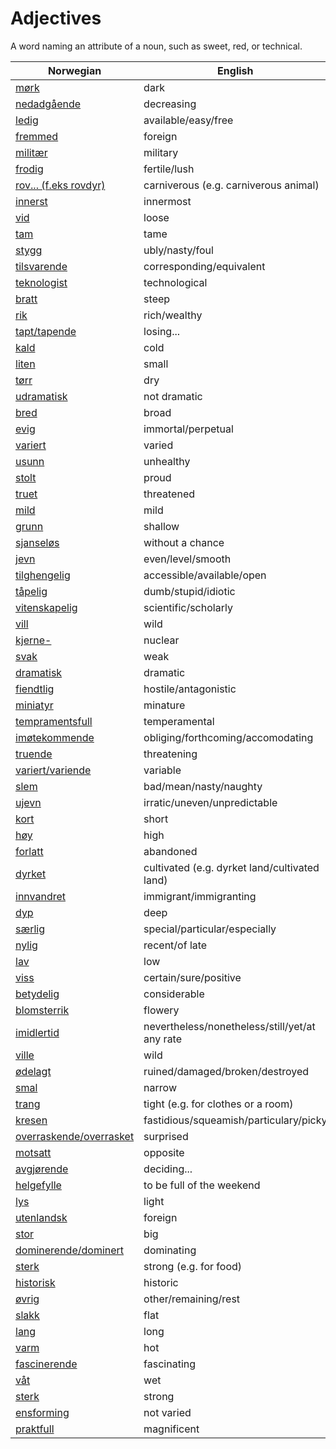 # Adjectives

A word naming an attribute of a noun, such as sweet, red, or technical.

| Norwegian | English |
| --- | --- |
| [mørk](https://www.ordnett.no/search?language=no&phrase=mørk) | dark |
| [nedadgående](https://www.ordnett.no/search?language=no&phrase=nedadgående) | decreasing |
| [ledig](https://www.ordnett.no/search?language=no&phrase=ledig) | available/easy/free |
| [fremmed](https://www.ordnett.no/search?language=no&phrase=fremmed) | foreign |
| [militær](https://www.ordnett.no/search?language=no&phrase=militær) | military |
| [frodig](https://www.ordnett.no/search?language=no&phrase=frodig) | fertile/lush |
| [rov... (f.eks rovdyr)](https://www.ordnett.no/search?language=no&phrase=rov...%20(f.eks%20rovdyr)) | carniverous (e.g. carniverous animal) |
| [innerst](https://www.ordnett.no/search?language=no&phrase=innerst) | innermost |
| [vid](https://www.ordnett.no/search?language=no&phrase=vid) | loose |
| [tam](https://www.ordnett.no/search?language=no&phrase=tam) | tame |
| [stygg](https://www.ordnett.no/search?language=no&phrase=stygg) | ubly/nasty/foul |
| [tilsvarende](https://www.ordnett.no/search?language=no&phrase=tilsvarende) | corresponding/equivalent |
| [teknologist](https://www.ordnett.no/search?language=no&phrase=teknologist) | technological |
| [bratt](https://www.ordnett.no/search?language=no&phrase=bratt) | steep |
| [rik](https://www.ordnett.no/search?language=no&phrase=rik) | rich/wealthy |
| [tapt/tapende](https://www.ordnett.no/search?language=no&phrase=tapt/tapende) | losing... |
| [kald](https://www.ordnett.no/search?language=no&phrase=kald) | cold |
| [liten](https://www.ordnett.no/search?language=no&phrase=liten) | small |
| [tørr](https://www.ordnett.no/search?language=no&phrase=tørr) | dry |
| [udramatisk](https://www.ordnett.no/search?language=no&phrase=udramatisk) | not dramatic |
| [bred](https://www.ordnett.no/search?language=no&phrase=bred) | broad |
| [evig](https://www.ordnett.no/search?language=no&phrase=evig) | immortal/perpetual |
| [variert](https://www.ordnett.no/search?language=no&phrase=variert) | varied |
| [usunn](https://www.ordnett.no/search?language=no&phrase=usunn) | unhealthy |
| [stolt](https://www.ordnett.no/search?language=no&phrase=stolt) | proud |
| [truet](https://www.ordnett.no/search?language=no&phrase=truet) | threatened |
| [mild](https://www.ordnett.no/search?language=no&phrase=mild) | mild |
| [grunn](https://www.ordnett.no/search?language=no&phrase=grunn) | shallow |
| [sjanseløs](https://www.ordnett.no/search?language=no&phrase=sjanseløs) | without a chance |
| [jevn](https://www.ordnett.no/search?language=no&phrase=jevn) | even/level/smooth |
| [tilghengelig](https://www.ordnett.no/search?language=no&phrase=tilghengelig) | accessible/available/open |
| [tåpelig](https://www.ordnett.no/search?language=no&phrase=tåpelig) | dumb/stupid/idiotic |
| [vitenskapelig](https://www.ordnett.no/search?language=no&phrase=vitenskapelig) | scientific/scholarly |
| [vill](https://www.ordnett.no/search?language=no&phrase=vill) | wild |
| [kjerne-](https://www.ordnett.no/search?language=no&phrase=kjerne-) | nuclear |
| [svak](https://www.ordnett.no/search?language=no&phrase=svak) | weak |
| [dramatisk](https://www.ordnett.no/search?language=no&phrase=dramatisk) | dramatic |
| [fiendtlig](https://www.ordnett.no/search?language=no&phrase=fiendtlig) | hostile/antagonistic |
| [miniatyr](https://www.ordnett.no/search?language=no&phrase=miniatyr) | minature |
| [tempramentsfull](https://www.ordnett.no/search?language=no&phrase=tempramentsfull) | temperamental |
| [imøtekommende](https://www.ordnett.no/search?language=no&phrase=imøtekommende) | obliging/forthcoming/accomodating |
| [truende](https://www.ordnett.no/search?language=no&phrase=truende) | threatening |
| [variert/variende](https://www.ordnett.no/search?language=no&phrase=variert/variende) | variable |
| [slem](https://www.ordnett.no/search?language=no&phrase=slem) | bad/mean/nasty/naughty |
| [ujevn](https://www.ordnett.no/search?language=no&phrase=ujevn) | irratic/uneven/unpredictable |
| [kort](https://www.ordnett.no/search?language=no&phrase=kort) | short |
| [høy](https://www.ordnett.no/search?language=no&phrase=høy) | high |
| [forlatt](https://www.ordnett.no/search?language=no&phrase=forlatt) | abandoned |
| [dyrket](https://www.ordnett.no/search?language=no&phrase=dyrket) | cultivated (e.g. dyrket land/cultivated land) |
| [innvandret](https://www.ordnett.no/search?language=no&phrase=innvandret) | immigrant/immigranting |
| [dyp](https://www.ordnett.no/search?language=no&phrase=dyp) | deep |
| [særlig](https://www.ordnett.no/search?language=no&phrase=særlig) | special/particular/especially |
| [nylig](https://www.ordnett.no/search?language=no&phrase=nylig) | recent/of late |
| [lav](https://www.ordnett.no/search?language=no&phrase=lav) | low |
| [viss](https://www.ordnett.no/search?language=no&phrase=viss) | certain/sure/positive |
| [betydelig](https://www.ordnett.no/search?language=no&phrase=betydelig) | considerable |
| [blomsterrik](https://www.ordnett.no/search?language=no&phrase=blomsterrik) | flowery |
| [imidlertid](https://www.ordnett.no/search?language=no&phrase=imidlertid) | nevertheless/nonetheless/still/yet/at any rate |
| [ville](https://www.ordnett.no/search?language=no&phrase=ville) | wild |
| [ødelagt](https://www.ordnett.no/search?language=no&phrase=ødelagt) | ruined/damaged/broken/destroyed |
| [smal](https://www.ordnett.no/search?language=no&phrase=smal) | narrow |
| [trang](https://www.ordnett.no/search?language=no&phrase=trang) | tight (e.g. for clothes or a room) |
| [kresen](https://www.ordnett.no/search?language=no&phrase=kresen) | fastidious/squeamish/particulary/picky |
| [overraskende/overrasket](https://www.ordnett.no/search?language=no&phrase=overraskende/overrasket) | surprised |
| [motsatt](https://www.ordnett.no/search?language=no&phrase=motsatt) | opposite |
| [avgjørende](https://www.ordnett.no/search?language=no&phrase=avgjørende) | deciding... |
| [helgefylle](https://www.ordnett.no/search?language=no&phrase=helgefylle) | to be full of the weekend |
| [lys](https://www.ordnett.no/search?language=no&phrase=lys) | light |
| [utenlandsk](https://www.ordnett.no/search?language=no&phrase=utenlandsk) | foreign |
| [stor](https://www.ordnett.no/search?language=no&phrase=stor) | big |
| [dominerende/dominert](https://www.ordnett.no/search?language=no&phrase=dominerende/dominert) | dominating |
| [sterk](https://www.ordnett.no/search?language=no&phrase=sterk) | strong (e.g. for food) |
| [historisk](https://www.ordnett.no/search?language=no&phrase=historisk) | historic |
| [øvrig](https://www.ordnett.no/search?language=no&phrase=øvrig) | other/remaining/rest |
| [slakk](https://www.ordnett.no/search?language=no&phrase=slakk) | flat |
| [lang](https://www.ordnett.no/search?language=no&phrase=lang) | long |
| [varm](https://www.ordnett.no/search?language=no&phrase=varm) | hot |
| [fascinerende](https://www.ordnett.no/search?language=no&phrase=fascinerende) | fascinating |
| [våt](https://www.ordnett.no/search?language=no&phrase=våt) | wet |
| [sterk](https://www.ordnett.no/search?language=no&phrase=sterk) | strong |
| [ensforming](https://www.ordnett.no/search?language=no&phrase=ensforming) | not varied |
| [praktfull](https://www.ordnett.no/search?language=no&phrase=praktfull) | magnificent |

